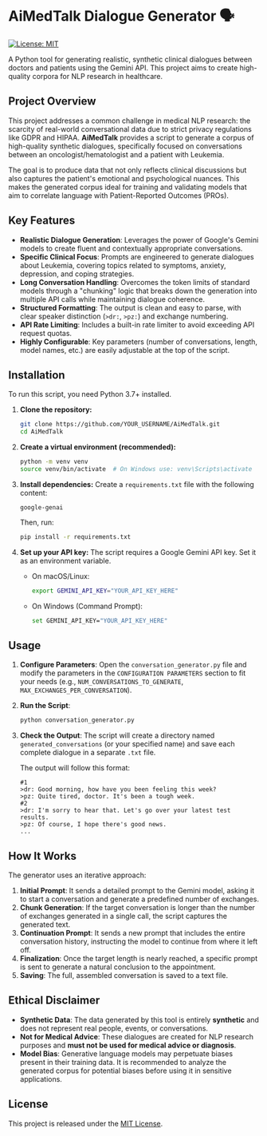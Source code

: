 # AiMedTalk Dialogue Generator 🗣️ 

[![License: MIT](https://img.shields.io/badge/License-MIT-yellow.svg)](https://opensource.org/licenses/MIT)

A Python tool for generating realistic, synthetic clinical dialogues between doctors and patients using the Gemini API. This project aims to create high-quality corpora for NLP research in healthcare.

## Project Overview

This project addresses a common challenge in medical NLP research: the scarcity of real-world conversational data due to strict privacy regulations like GDPR and HIPAA. **AiMedTalk** provides a script to generate a corpus of high-quality synthetic dialogues, specifically focused on conversations between an oncologist/hematologist and a patient with Leukemia.

The goal is to produce data that not only reflects clinical discussions but also captures the patient's emotional and psychological nuances. This makes the generated corpus ideal for training and validating models that aim to correlate language with Patient-Reported Outcomes (PROs).

## Key Features

-   **Realistic Dialogue Generation**: Leverages the power of Google's Gemini models to create fluent and contextually appropriate conversations.
-   **Specific Clinical Focus**: Prompts are engineered to generate dialogues about Leukemia, covering topics related to symptoms, anxiety, depression, and coping strategies.
-   **Long Conversation Handling**: Overcomes the token limits of standard models through a "chunking" logic that breaks down the generation into multiple API calls while maintaining dialogue coherence.
-   **Structured Formatting**: The output is clean and easy to parse, with clear speaker distinction (`>dr:`, `>pz:`) and exchange numbering.
-   **API Rate Limiting**: Includes a built-in rate limiter to avoid exceeding API request quotas.
-   **Highly Configurable**: Key parameters (number of conversations, length, model names, etc.) are easily adjustable at the top of the script.

## Installation

To run this script, you need Python 3.7+ installed.

1.  **Clone the repository:**
    ```bash
    git clone https://github.com/YOUR_USERNAME/AiMedTalk.git
    cd AiMedTalk
    ```

2.  **Create a virtual environment (recommended):**
    ```bash
    python -m venv venv
    source venv/bin/activate  # On Windows use: venv\Scripts\activate
    ```

3.  **Install dependencies:**
    Create a `requirements.txt` file with the following content:
    ```
    google-genai
    ```
    Then, run:
    ```bash
    pip install -r requirements.txt
    ```

4.  **Set up your API key:**
    The script requires a Google Gemini API key. Set it as an environment variable.

    *   On macOS/Linux:
        ```bash
        export GEMINI_API_KEY="YOUR_API_KEY_HERE"
        ```
    *   On Windows (Command Prompt):
        ```bash
        set GEMINI_API_KEY="YOUR_API_KEY_HERE"
        ```

## Usage

1.  **Configure Parameters**: Open the `conversation_generator.py` file and modify the parameters in the `CONFIGURATION PARAMETERS` section to fit your needs (e.g., `NUM_CONVERSATIONS_TO_GENERATE`, `MAX_EXCHANGES_PER_CONVERSATION`).

2.  **Run the Script**:
    ```bash
    python conversation_generator.py
    ```

3.  **Check the Output**: The script will create a directory named `generated_conversations` (or your specified name) and save each complete dialogue in a separate `.txt` file.

    The output will follow this format:
    ```
    #1
    >dr: Good morning, how have you been feeling this week?
    >pz: Quite tired, doctor. It's been a tough week.
    #2
    >dr: I'm sorry to hear that. Let's go over your latest test results.
    >pz: Of course, I hope there's good news.
    ...
    ```

## How It Works

The generator uses an iterative approach:
1.  **Initial Prompt**: It sends a detailed prompt to the Gemini model, asking it to start a conversation and generate a predefined number of exchanges.
2.  **Chunk Generation**: If the target conversation is longer than the number of exchanges generated in a single call, the script captures the generated text.
3.  **Continuation Prompt**: It sends a new prompt that includes the entire conversation history, instructing the model to continue from where it left off.
4.  **Finalization**: Once the target length is nearly reached, a specific prompt is sent to generate a natural conclusion to the appointment.
5.  **Saving**: The full, assembled conversation is saved to a text file.

## Ethical Disclaimer

-   **Synthetic Data**: The data generated by this tool is entirely **synthetic** and does not represent real people, events, or conversations.
-   **Not for Medical Advice**: These dialogues are created for NLP research purposes and **must not be used for medical advice or diagnosis**.
-   **Model Bias**: Generative language models may perpetuate biases present in their training data. It is recommended to analyze the generated corpus for potential biases before using it in sensitive applications.

## License

This project is released under the [MIT License](LICENSE).
